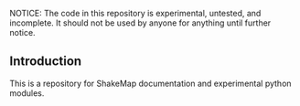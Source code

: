 NOTICE: The code in this repository is experimental, untested, and incomplete. It 
should not be used by anyone for anything until further notice.

Introduction
------------

This is a repository for ShakeMap documentation and experimental python modules.



